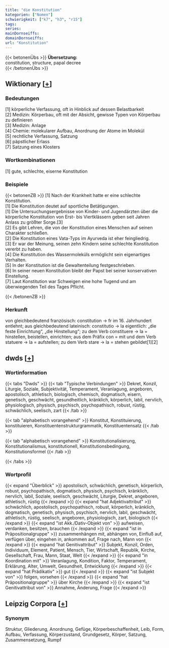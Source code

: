 ```yaml
---
title: "die Konstitution"
kategorien: ["Nomen"]
schwierigkeit: ["k7", "h3", "r15"]
tags:
series:
mainDornseiffs:
domainDornseiffs:
url: "Konstitution"
---
```


{{< betonenÜbs >}}
**Übersetzung:**  
constitution, structure, papal  decree  
{{< /betonenÜbs >}}

## Wiktionary [[+](https://de.wiktionary.org/wiki/Konstitution)]

### Bedeutungen
[1] körperliche Verfassung, oft in Hinblick auf dessen Belastbarkeit  
[2] Medizin: Körperbau, oft mit der Absicht, gewisse Typen von Körperbau zu definieren  
[3] Medizin: Anlage  
[4] Chemie: molekularer Aufbau, Anordnung der Atome im Molekül  
[5] rechtliche Verfassung, Satzung  
[6] päpstlicher Erlass  
[7] Satzung eines Klosters  

### Wortkombinationen
[1] gute, schlechte, eiserne Konstitution  

### Beispiele
{{< betonenZB >}}
[1] Nach der Krankheit hatte er eine schlechte Konstitution.  
[1] Die Konstitution deutet auf sportliche Betätigungen.  
[1] Die Untersuchungsergebnisse von Kinder- und Jugendärzten über die körperliche Konstitution von Erst- bis Viertklässern geben seit Jahren Anlass zu größter Sorge.[3]  
[2] Es gibt Lehren, die von der Konstitution eines Menschen auf seinen Charakter schließen.  
[2] Die Konstitution eines Vata-Typs im Ayurveda ist eher feingliedrig.  
[3] Er war der Meinung, seinen zehn Kindern seine schlechte Konstitution vererbt zu haben.  
[4] Die Konstitution des Wassermoleküls ermöglicht sein eigenartiges Verhalten.  
[5] In der Konstitution ist die Gewaltenteilung festgeschrieben.  
[6] In seiner neuen Konstitution bleibt der Papst bei seiner konservativen Einstellung.  
[7] Laut Konstitution war Schweigen eine hohe Tugend und am überwiegenden Teil des Tages Pflicht.  

{{< /betonenZB >}}
### Herkunft
von gleichbedeutend französisch: constitution → fr im 16. Jahrhundert entlehnt; aus gleichbedeutend lateinisch: constitutio → la eigentlich: „die feste Einrichtung“, „die Hinstellung“; zu dem Verb constituere → la = hinstellen, beistellen, einrichten; aus dem Präfix con = mit und dem Verb statuere → la = aufstellen; zu dem Verb stare → la = stehen gebildet[1][2]  



## dwds [[+](https://www.dwds.de/wb/Konstitution)]

### Wortinformation
{{< tabs "Dwds" >}}
{{< tab "Typische Verbindungen" >}}
Dekret, Konzil, Liturgie, Soziale, Subjektivität, Temperament, Veranlagung, angeboren, apostolisch, athletisch, biologisch, chemisch, dogmatisch, eisern, genetisch, geschwächt, gesundheitlich, kränklich, körperlich, labil, nervlich, physiologisch, physisch, psychisch, psychopathisch, robust, rüstig, schwächlich, seelisch, zart
{{< /tab >}}

{{< tab "alphabetisch vorangehend" >}}
Konstitut, Konstituierung, konstituieren, Konstituentenstrukturgrammatik, Konstituentensatz
{{< /tab >}}

{{< tab "alphabetisch vorangehend" >}}
Konstitutionalisierung, Konstitutionalismus, konstitutionell, Konstitutionsbedingung, Konstitutionsformel
{{< /tab >}}

{{< /tabs >}}

### Wortprofil
{{< expand "Überblick" >}} apostolisch, schwächlich, genetisch, körperlich, robust, psychopathisch, dogmatisch, physisch, psychisch, kränklich, nervlich, labil, Soziale, seelisch, geschwächt, Liturgie, Dekret, angeboren, athletisch, rüstig {{< /expand >}}
{{< expand "hat Adjektivattribut" >}} schwächlich, apostolisch, psychopathisch, robust, körperlich, kränklich, dogmatisch, genetisch, physisch, psychisch, nervlich, labil, geschwächt, athletisch, rüstig, seelisch, angeboren, physiologisch, zart, biologisch {{< /expand >}}
{{< expand "ist Akk./Dativ-Objekt von" >}} aufweisen, verdanken, besitzen, brauchen {{< /expand >}}
{{< expand "ist in Präpositionalgruppe" >}} zusammenhängen mit, abhängen von, Einfluß auf, verfügen über, eingehen in, ankommen auf, Frage nach, Mann von {{< /expand >}}
{{< expand "hat Genitivattribut" >}} Subjekt, Konzil, Orden, Individuum, Element, Patient, Mensch, Tier, Wirtschaft, Republik, Kirche, Gesellschaft, Frau, Mann, Staat, Welt {{< /expand >}}
{{< expand "in Koordination mit" >}} Veranlagung, Kondition, Faktor, Temperament, Erklärung, Alter, Umwelt, Gesundheit, Entwicklung {{< /expand >}}
{{< expand "hat Prädikativ" >}} gut {{< /expand >}}
{{< expand "ist Subjekt von" >}} folgen, vorsehen {{< /expand >}}
{{< expand "hat Präpositionalgruppe" >}} über Kirche {{< /expand >}}
{{< expand "ist Genitivattribut von" >}} Annahme, Änderung, Frage {{< /expand >}}

## Leipzig Corpora [[+](https://corpora.uni-leipzig.de/en/res?word=Konstitution&corpusId=deu_newscrawl-public_2018)]


### Synonym
Struktur, Gliederung, Anordnung, Gefüge, Körperbeschaffenheit, Leib, Form, Aufbau, Verfassung, Körperzustand, Grundgesetz, Körper, Satzung, Zusammensetzung, Rumpf

